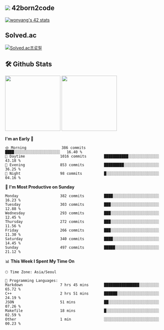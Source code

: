 
## <img src="https://img.shields.io/badge/-000000?style=flat&logo=42&logoColor=white"> 42born2code
[![wonyang's 42 stats](https://badge42.vercel.app/api/v2/cl5nhe5b6007809kydha7ht42/stats?cursusId=21&coalitionId=88)](https://profile.intra.42.fr/users/wonyang)

## Solved.ac
[![Solved.ac프로필](http://mazassumnida.wtf/api/v2/generate_badge?boj=bennyws)](https://solved.ac/bennyws)

## 🛠️ Github Stats
<p>
  <img height="180em" src="https://github-readme-stats-veggie-garden.vercel.app/api?username=gemstoneyang&show_icons=true&include_all_commits=true&bg_color=30,e96443,904e95&title_color=fff&text_color=fff">
  <img height="180em" src="https://github-readme-stats-veggie-garden.vercel.app/api/top-langs/?username=gemstoneyang&layout=compact&bg_color=30,e96443,904e95&title_color=fff&text_color=fff">
</p>

<!--START_SECTION:waka-->
**I'm an Early 🐤** 

```text
🌞 Morning                386 commits         ████░░░░░░░░░░░░░░░░░░░░░   16.40 % 
🌆 Daytime                1016 commits        ███████████░░░░░░░░░░░░░░   43.18 % 
🌃 Evening                853 commits         █████████░░░░░░░░░░░░░░░░   36.25 % 
🌙 Night                  98 commits          █░░░░░░░░░░░░░░░░░░░░░░░░   04.16 % 
```
📅 **I'm Most Productive on Sunday** 

```text
Monday                   382 commits         ████░░░░░░░░░░░░░░░░░░░░░   16.23 % 
Tuesday                  303 commits         ███░░░░░░░░░░░░░░░░░░░░░░   12.88 % 
Wednesday                293 commits         ███░░░░░░░░░░░░░░░░░░░░░░   12.45 % 
Thursday                 272 commits         ███░░░░░░░░░░░░░░░░░░░░░░   11.56 % 
Friday                   266 commits         ███░░░░░░░░░░░░░░░░░░░░░░   11.30 % 
Saturday                 340 commits         ████░░░░░░░░░░░░░░░░░░░░░   14.45 % 
Sunday                   497 commits         █████░░░░░░░░░░░░░░░░░░░░   21.12 % 
```


📊 **This Week I Spent My Time On** 

```text
🕑︎ Time Zone: Asia/Seoul

💬 Programming Languages: 
Markdown                 7 hrs 45 mins       ████████████████░░░░░░░░░   65.72 % 
C++                      2 hrs 51 mins       ██████░░░░░░░░░░░░░░░░░░░   24.19 % 
JSON                     51 mins             ██░░░░░░░░░░░░░░░░░░░░░░░   07.26 % 
Makefile                 18 mins             █░░░░░░░░░░░░░░░░░░░░░░░░   02.59 % 
Other                    1 min               ░░░░░░░░░░░░░░░░░░░░░░░░░   00.23 % 
```


<!--END_SECTION:waka-->
